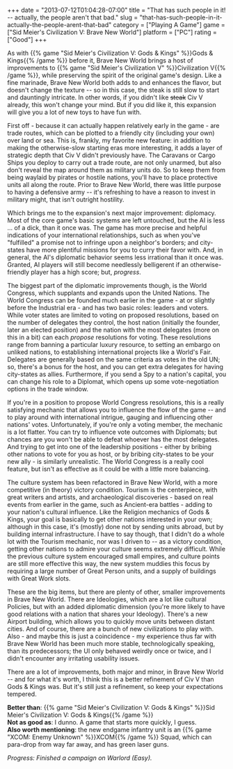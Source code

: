 +++
date = "2013-07-12T01:04:28-07:00"
title = "That has such people in it! -- actually, the people aren't that bad."
slug = "that-has-such-people-in-it-actually-the-people-arent-that-bad"
category = ["Playing A Game"]
game = ["Sid Meier's Civilization V: Brave New World"]
platform = ["PC"]
rating = ["Good"]
+++

As with {{% game "Sid Meier's Civilization V: Gods & Kings" %}}Gods & Kings{{% /game %}} before it, Brave New World brings a host of improvements to {{% game "Sid Meier's Civilization V" %}}Civilization V{{% /game %}}, while preserving the spirit of the original game's design.  Like a fine marinade, Brave New World both adds to and enhances the flavor, but doesn't change the texture -- so in this case, the steak is still slow to start and dauntingly intricate.  In other words, if you didn't like <s>steak</s> Civ V already, this won't change your mind.  But if you did like it, this expansion will give you a lot of new toys to have fun with.

First off - because it can actually happen relatively early in the game - are trade routes, which can be plotted to a friendly city (including your own) over land or sea.  This is, frankly, my favorite new feature: in addition to making the otherwise-slow starting eras more interesting, it adds a layer of strategic depth that Civ V didn't previously have.  The Caravans or Cargo Ships you deploy to carry out a trade route, are not only unarmed, but also don't reveal the map around them as military units do.  So to keep them from being waylaid by pirates or hostile nations, you'll have to place protective units all along the route.  Prior to Brave New World, there was little purpose to having a defensive army -- it's refreshing to have a reason to invest in military might, that isn't outright hostility.

Which brings me to the expansion's next major improvement: diplomacy.  Most of the core game's basic systems are left untouched, but the AI is less ... of a dick, than it once was.  The game has more precise and helpful indications of your international relationships, such as when you've "fulfilled" a promise not to infringe upon a neighbor's borders; and city-states have more plentiful missions for you to curry their favor with.  And, in general, the AI's diplomatic behavior seems less irrational than it once was.  Granted, AI players will still become needlessly belligerent if an otherwise-friendly player has a high score; but, <i>progress</i>.

The biggest part of the diplomatic improvements though, is the World Congress, which supplants and expands upon the United Nations.  The World Congress can be founded much earlier in the game - at or slightly before the Industrial era - and has two basic roles: leaders and voters.  While voter states are limited to voting on proposed resolutions, based on the number of delegates they control, the host nation (initially the founder, later an elected position) and the nation with the most delegates (more on this in a bit) can each <i>propose</i> resolutions for voting.  These resolutions range from banning a particular luxury resource, to setting an embargo on unliked nations, to establishing international projects like a World's Fair.  Delegates are generally based on the same criteria as votes in the old UN; so, there's a bonus for the host, and you can get extra delegates for having city-states as allies.  Furthermore, if you send a Spy to a nation's capital, you can change his role to a Diplomat, which opens up some vote-negotiation options in the trade window.

If you're in a position to propose World Congress resolutions, this is a really satisfying mechanic that allows you to influence the flow of the game -- and to play around with international intrigue, gauging and influencing other nations' votes.  Unfortunately, if you're only a voting member, the mechanic is a lot flatter.  You can try to influence vote outcomes with Diplomats; but chances are you won't be able to defeat whoever has the most delegates.  And trying to get into one of the leadership positions - either by bribing other nations to vote for you as host, or by bribing city-states to be your new ally - is similarly unrealistic.  The World Congress is a really cool feature, but isn't as effective as it could be with a little more balancing.

The culture system has been refactored in Brave New World, with a more competitive (in theory) victory condition.  Tourism is the centerpiece, with great writers and artists, and archaeological discoveries - based on real events from earlier in the game, such as Ancient-era battles - adding to your nation's cultural influence.  Like the Religion mechanics of Gods & Kings, your goal is basically to get other nations interested in your own; although in this case, it's (mostly) done not by sending units abroad, but by building internal infrastructure.  I have to say though, that I didn't do a whole lot with the Tourism mechanic, nor was I driven to -- as a victory condition, getting other nations to admire your culture seems extremely difficult.  While the previous culture system encouraged small empires, and culture points are still more effective this way, the new system muddies this focus by requiring a large number of Great Person units, and a supply of buildings with Great Work slots.

These are the big items, but there are plenty of other, smaller improvements in Brave New World.  There are Ideologies, which are a lot like cultural Policies, but with an added diplomatic dimension (you're more likely to have good relations with a nation that shares your Ideology).  There's a new Airport building, which allows you to quickly move units between distant cities.  And of course, there are a bunch of new civilizations to play with.  Also - and maybe this is just a coincidence - my experience thus far with Brave New World has been much more stable, technologically speaking, than its predecessors; the UI only behaved weirdly once or twice, and I didn't encounter any irritating usability issues.

There are a lot of improvements, both major and minor, in Brave New World -- and for what it's worth, I think this is a better refinement of Civ V than Gods & Kings was.  But it's still just a refinement, so keep your expectations tempered.

<b>Better than</b>: {{% game "Sid Meier's Civilization V: Gods & Kings" %}}Sid Meier's Civilization V: Gods & Kings{{% /game %}}  
<b>Not as good as</b>: I dunno.  A game that starts more quickly, I guess.  
<b>Also worth mentioning</b>: the new endgame infantry unit is an {{% game "XCOM: Enemy Unknown" %}}XCOM{{% /game %}} Squad, which can para-drop from way far away, and has green laser guns.

<i>Progress: Finished a campaign on Warlord (Easy).</i>
